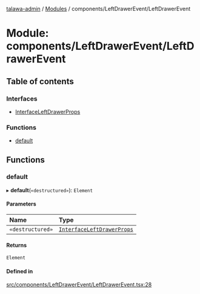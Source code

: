 [talawa-admin](../README.md) / [Modules](../modules.md) / components/LeftDrawerEvent/LeftDrawerEvent

# Module: components/LeftDrawerEvent/LeftDrawerEvent

## Table of contents

### Interfaces

- [InterfaceLeftDrawerProps](../interfaces/components_LeftDrawerEvent_LeftDrawerEvent.InterfaceLeftDrawerProps.md)

### Functions

- [default](components_LeftDrawerEvent_LeftDrawerEvent.md#default)

## Functions

### default

▸ **default**(`«destructured»`): `Element`

#### Parameters

| Name | Type |
| :------ | :------ |
| `«destructured»` | [`InterfaceLeftDrawerProps`](../interfaces/components_LeftDrawerEvent_LeftDrawerEvent.InterfaceLeftDrawerProps.md) |

#### Returns

`Element`

#### Defined in

[src/components/LeftDrawerEvent/LeftDrawerEvent.tsx:28](https://github.com/duplixx/talawa-admin/blob/ae8bf62/src/components/LeftDrawerEvent/LeftDrawerEvent.tsx#L28)
